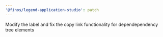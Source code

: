 ```yaml
---
'@finos/legend-application-studio': patch
---
```


Modify the label and fix the copy link functionality for dependependency tree elements
